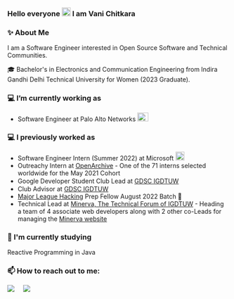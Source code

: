 ### Hello everyone <img src="https://github.com/TheDudeThatCode/TheDudeThatCode/blob/master/Assets/Hi.gif" height="20px" width="20px"> I am Vani Chitkara

### ✨ About Me

I am a Software Engineer interested in Open Source Software and Technical Communities.

🎓 Bachelor's in Electronics and Communication Engineering from Indira Gandhi Delhi Technical University for Women (2023 Graduate).

### 💻 I’m currently working as

* Software Engineer at Palo Alto Networks <img src="https://companieslogo.com/img/orig/PANW-4618d203.png?t=1647840523" height="20px" width="25px">

### 💻 I previously worked as

* Software Engineer Intern (Summer 2022) at Microsoft <img src="https://cdn-icons-png.flaticon.com/512/732/732221.png" height="20px" width="20px">
* Outreachy Intern at [OpenArchive](https://github.com/OpenArchive) - One of the 71 interns selected worldwide for the May 2021 Cohort
* Google Developer Student Club Lead at [GDSC IGDTUW](https://gdsc.community.dev/indira-gandhi-delhi-technical-university-for-women-delhi/) <img src="https://seeklogo.com/images/G/google-developers-logo-F8BF3155AC-seeklogo.com.png" height="15px" width="35px">
* Club Advisor at [GDSC IGDTUW](https://gdsc.community.dev/indira-gandhi-delhi-technical-university-for-women-delhi/) <img src="https://seeklogo.com/images/G/google-developers-logo-F8BF3155AC-seeklogo.com.png" height="15px" width="35px">
* [Major League Hacking](https://fellowship.mlh.io/) Prep Fellow August 2022 Batch 🚀
* Technical Lead at [Minerva, The Technical Forum of IGDTUW](https://github.com/Minerva-2020) - Heading a team of 4 associate web developers along with 2 other co-Leads for managing the [Minerva website](https://minervaforum.in/)

### 🌱 I'm currently studying 
Reactive Programming in Java

### 📫 How to reach out to me:
<p>
<a target="_blank"href="https://twitter.com/VaniChitkara"><img src="https://img.shields.io/badge/twitter-%231DA1F2.svg?&style=for-the-badge&logo=twitter&logoColor=white" /></a>&nbsp;&nbsp;&nbsp;&nbsp;
<a target="_blank"href="https://www.linkedin.com/in/vani-chitkara/"><img src="https://img.shields.io/badge/linkedin-%230077B5.svg?&style=for-the-badge&logo=linkedin&logoColor=white" /></a>&nbsp;&nbsp;&nbsp;&nbsp;
</p>

<!--
**vanichitkara/vanichitkara** is a ✨ _special_ ✨ repository because its `README.md` (this file) appears on your GitHub profile.

Here are some ideas to get you started:

- 🔭 I’m currently working on ...
- 🌱 I’m currently learning ...
- 👯 I’m looking to collaborate on ...
- 🤔 I’m looking for help with ...
- 💬 Ask me about ...
- 📫 How to reach me: ...
- 😄 Pronouns: ...
- ⚡ Fun fact: ...
-->

